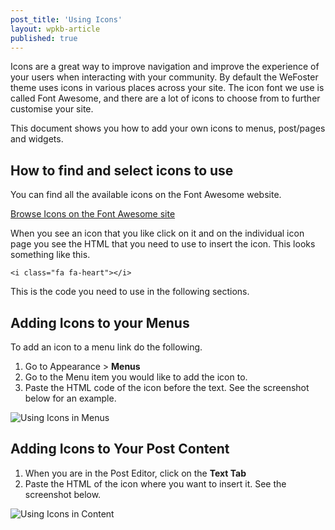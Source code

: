 ```yaml
---
post_title: 'Using Icons'
layout: wpkb-article
published: true
---
```


Icons are a great way to improve navigation and improve the experience of your users when interacting with your community. By default the WeFoster theme uses icons in various places across your site. The icon font we use is called Font Awesome, and there are a lot of icons to choose from to further customise your site.

This document shows you how to add your own icons to menus, post/pages and widgets.

## How to find and select icons to use
You can find all the available icons on the Font Awesome website.

[Browse Icons on the Font Awesome site](https://fontawesome.io/icons/)

When you see an icon that you like click on it and on the individual icon page you see the HTML that you need to use to insert the icon. This looks something like this.

`<i class="fa fa-heart"></i>`

This is the code you need to use in the following sections.

## Adding Icons to your Menus

To add an icon to a menu link do the following.

1. Go to Appearance > **Menus**
2. Go to the Menu item you would like to add the icon to.
3. Paste the HTML code of the icon before the text. See the screenshot below for an example.

![Using Icons in Menus](https://raw.githubusercontent.com/WeFoster/Documentation/master/screenshots/icon-menus.png)

## Adding Icons to Your Post Content

1. When you are in the Post Editor, click on the **Text Tab**
2. Paste the HTML of the icon where you want to insert it. See the screenshot below.

![Using Icons in Content](https://raw.githubusercontent.com/WeFoster/Documentation/master/screenshots/icon-content.png)
